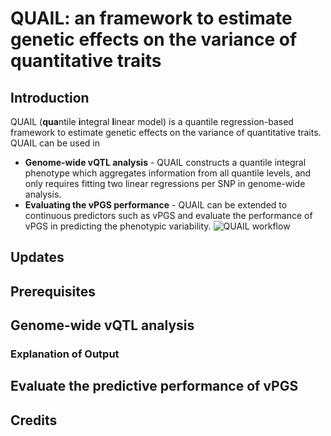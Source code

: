 # QUAIL: an framework to estimate genetic effects on the variance of quantitative traits

## Introduction

QUAIL (**qua**ntile **i**ntegral **l**inear model) is a quantile regression-based framework to estimate genetic effects on the variance of quantitative traits. QUAIL can be used in 

* **Genome-wide vQTL analysis** - QUAIL constructs a quantile integral phenotype which aggregates information from all quantile levels, and only requires fitting two linear regressions per SNP in genome-wide analysis.
* **Evaluating the vPGS performance** - QUAIL can be extended to continuous predictors such as vPGS and evaluate the performance of vPGS in predicting the phenotypic variability.
![QUAIL workflow](https://github.com/qlu-lab/QUAIL/blob/main/Fig/QUAIL_Workflow.png)

## Updates




## Prerequisites

## Genome-wide vQTL analysis

### Explanation of Output

## Evaluate the predictive performance of vPGS

## Credits
